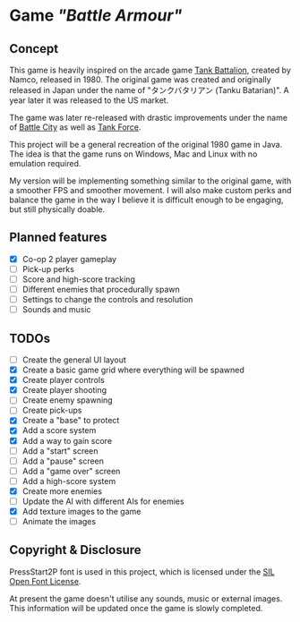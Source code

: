 # Game *"Battle Armour"*

## Concept

This game is heavily inspired on the arcade game [Tank Battalion](https://en.wikipedia.org/wiki/Tank_Battalion), created by Namco, released in 1980.
The original game was created and originally released in Japan under the name of "タンクバタリアン (Tanku Batarian)". A year later it was released to the US market.

The game was later re-released with drastic improvements under the name of [Battle City](https://en.wikipedia.org/wiki/Battle_City) as well as [Tank Force](https://en.wikipedia.org/wiki/Tank_Force).

This project will be a general recreation of the original 1980 game in Java.
The idea is that the game runs on Windows, Mac and Linux with no emulation required.

My version will be implementing something similar to the original game, with a smoother FPS and smoother movement.
I will also make custom perks and balance the game in the way I believe it is difficult enough to be engaging, but still physically doable.

## Planned features

- [x] Co-op 2 player gameplay
- [ ] Pick-up perks
- [ ] Score and high-score tracking
- [ ] Different enemies that procedurally spawn
- [ ] Settings to change the controls and resolution
- [ ] Sounds and music

## TODOs

- [ ] Create the general UI layout
- [x] Create a basic game grid where everything will be spawned
- [x] Create player controls 
- [x] Create player shooting
- [ ] Create enemy spawning
- [ ] Create pick-ups
- [x] Create a "base" to protect
- [x] Add a score system
- [x] Add a way to gain score
- [ ] Add a "start" screen
- [ ] Add a "pause" screen
- [ ] Add a "game over" screen
- [ ] Add a high-score system
- [x] Create more enemies
- [ ] Update the AI with different AIs for enemies
- [x] Add texture images to the game
- [ ] Animate the images

## Copyright & Disclosure

PressStart2P font is used in this project, which is licensed under the [SIL Open Font License]().

At present the game doesn't utilise any sounds, music or external images.
This information will be updated once the game is slowly completed.